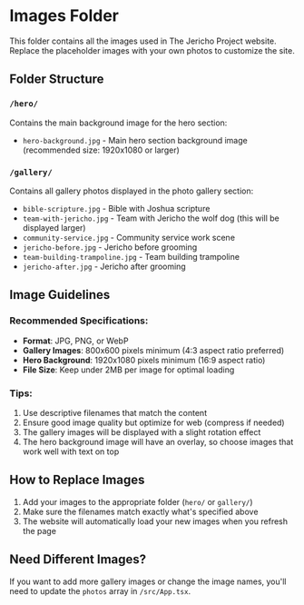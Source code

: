 # Images Folder

This folder contains all the images used in The Jericho Project website. Replace the placeholder images with your own photos to customize the site.

## Folder Structure

### `/hero/`
Contains the main background image for the hero section:
- `hero-background.jpg` - Main hero section background image (recommended size: 1920x1080 or larger)

### `/gallery/`
Contains all gallery photos displayed in the photo gallery section:
- `bible-scripture.jpg` - Bible with Joshua scripture
- `team-with-jericho.jpg` - Team with Jericho the wolf dog (this will be displayed larger)
- `community-service.jpg` - Community service work scene
- `jericho-before.jpg` - Jericho before grooming
- `team-building-trampoline.jpg` - Team building trampoline
- `jericho-after.jpg` - Jericho after grooming

## Image Guidelines

### Recommended Specifications:
- **Format**: JPG, PNG, or WebP
- **Gallery Images**: 800x600 pixels minimum (4:3 aspect ratio preferred)
- **Hero Background**: 1920x1080 pixels minimum (16:9 aspect ratio)
- **File Size**: Keep under 2MB per image for optimal loading

### Tips:
1. Use descriptive filenames that match the content
2. Ensure good image quality but optimize for web (compress if needed)
3. The gallery images will be displayed with a slight rotation effect
4. The hero background image will have an overlay, so choose images that work well with text on top

## How to Replace Images

1. Add your images to the appropriate folder (`hero/` or `gallery/`)
2. Make sure the filenames match exactly what's specified above
3. The website will automatically load your new images when you refresh the page

## Need Different Images?

If you want to add more gallery images or change the image names, you'll need to update the `photos` array in `/src/App.tsx`.
